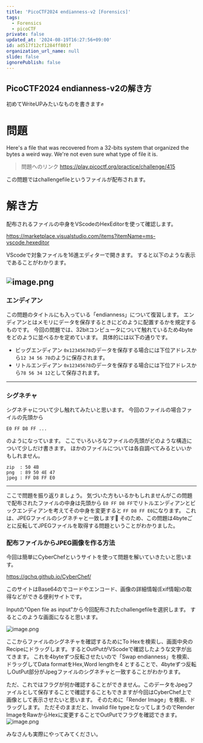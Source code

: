 ```yaml
---
title: 'PicoCTF2024 endianness-v2 [Forensics]'
tags:
  - Forensics
  - picoCTF
private: false
updated_at: '2024-08-19T16:27:56+09:00'
id: ad517f12cf1284ff801f
organization_url_name: null
slide: false
ignorePublish: false
---
```

## PicoCTF2024 endianness-v2の解き方
初めてWriteUPみたいなものを書きます:fist:

# 問題
Here's a file that was recovered from a 32-bits system that organized the bytes a weird way. We're not even sure what type of file it is.
> 問題へのリンク
https://play.picoctf.org/practice/challenge/415

この問題ではchallengefileというファイルが配布されます。

# 解き方

配布されるファイルの中身をVScodeのHexEditorを使って確認します。

 
https://marketplace.visualstudio.com/items?itemName=ms-vscode.hexeditor

VScodeで対象ファイルを16進エディターで開きます。
すると以下のような表示であることがわかります。

![image.png](https://qiita-image-store.s3.ap-northeast-1.amazonaws.com/0/3810599/92b168e1-ce18-22ca-59e9-6478ff8b3456.png)
---
### エンディアン
この問題のタイトルにも入っている「endianness」について復習します。
エンディアンとはメモリにデータを保存するときにどのように配置するかを規定するものです。
今回の問題では、32bitコンピュータについて触れているため4byteをどのように並べるかを定めています。
具体的には以下の通りです。
+ ビッグエンディアン
`0x12345678`のデータを保存する場合には下位アドレスから`12 34 56 78`のように保存されます。
+ リトルエンディアン
`0x12345678`のデータを保存する場合には下位アドレスから`78 56 34 12`として保存されます。
---
###  シグネチャ
シグネチャについて少し触れてみたいと思います。
今回のファイルの場合ファイルの先頭から
```
E0 FF D8 FF ...
```
のようになっています。
ここでいろいろなファイルの先頭がどのような構造について少しだけ書きます。
ほかのファイルについては各自調べてみるといいかもしれません。
```
zip  : 50 4B
png  : 89 50 4E 47
jpeg : FF D8 FF E0
```
---
ここで問題を振り返りましょう。
気づいた方もいるかもしれませんがこの問題で配布されたファイルの中身は先頭から
`E0 FF D8 FF`でリトルエンディアンとビックエンディアンを考えてその中身を変更すると
`FF D8 FF E0`になります。
これは、JPEGファイルのシグネチャと一致します:eyes:
そのため、この問題は4byteごとに反転してJPEGファイルを取得する問題ということがわかりました。

### 配布ファイルからJPEG画像を作る方法
今回は簡単にCyberChefというサイトを使って問題を解いていきたいと思います。

 https://gchq.github.io/CyberChef/

このサイトはBase64のでコードやエンコード、画像の詳細情報(Exif情報)の取得などができる便利サイトです。

Inputの"Open file as input"から今回配布されたchallengefileを選択します。
するとこのような画面になると思います。

![image.png](https://qiita-image-store.s3.ap-northeast-1.amazonaws.com/0/3810599/c5fa1ac2-4da2-500e-8ee4-e78d45a88eb8.png)

ここからファイルのシグネチャを確認するためにTo Hexを検索し、画面中央のRecipeにドラッグします。するとOutPutがVScodeで確認したような文字が出てきます。
これを4byteずつ反転させたいので「Swap endianness」を検索、ドラッグしてData formatをHex,Word lengthを4 とすることで、4byteずつ反転しOutPut部分がJpegファイルのシグネチャと一致することがわかります。

ただ、これではフラグが何か確認することができません。このデータをJpegファイルとして保存することで確認することもできますが今回はCyberChef上で画像として表示させたいと思います。
そのために「Render Image」を検索、ドラッグします。
ただそのままだと、Invalid file typeとなってしまうのでRender ImageをRawからHexに変更することでOutPutでフラグを確認できます。
![image.png](https://qiita-image-store.s3.ap-northeast-1.amazonaws.com/0/3810599/179f9105-3149-b26b-45cc-8b5ddd9fbdd7.png)

みなさんも実際にやってみてください。
